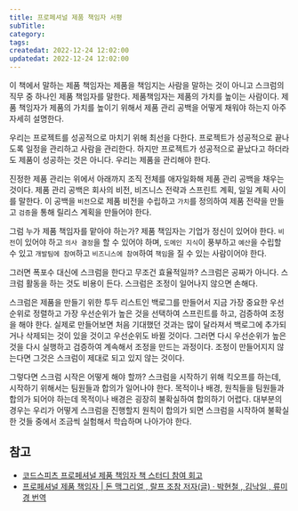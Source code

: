 ```yaml
---
title: 프로페셔널 제품 책임자 서평
subTitle:
category:
tags:
createdat: 2022-12-24 12:02:00
updatedat: 2022-12-24 12:02:00
---
```


이 책에서 말하는 제품 책임자는 제품을 책임지는 사람을 말하는 것이 아니고
스크럼의 직무 중 하나인 제품 책임자를 말한다. 제품책임자는 제품의 가치를 높이는
사람이다. 제품 책임자가 제품의 가치를 높이기 위해서 제품 관리 공백을 어떻게 채워야 하는지 아주 자세히 설명한다.  

우리는 프로젝트를 성공적으로 마치기 위해 최선을 다한다. 프로젝트가 성공적으로
끝나도록 일정을 관리하고 사람을 관리한다. 하지만 프로젝트가 성공적으로 끝났다고
하더라도 제품이 성공하는 것은 아니다. 우리는 제품을 관리해야 한다.  

진정한 제품 관리는 위에서 아래까지 조직 전체를 애자일화해 제품 관리 공백을
채우는 것이다. 제품 관리 공백은 회사의 비전, 비즈니스 전략과 스프린트 계획, 일일
계획 사이를 말한다. 이 공백을 `비전`으로 제품 비전을 수립하고 `가치`를 정의하여
제품 전략을 만들고 `검증`을 통해 릴리스 계획을 만들어야 한다.  

그럼 누가 제품 책임자를 맡아야 하는가? 제품 책임자는 기업가 정신이 있어야 한다.
`비전`이 있어야 하고 `의사 결정`을 할 수 있어야 하며, `도메인 지식`이 풍부하고
`예산`을 수립할 수 있고 `개발팀에 참여`하고 `비즈니스에 참여`하여 `책임`을 질 수
있는 사람이어야 한다.  

그러면 폭포수 대신에 스크럼을 한다고 무조건 효율적일까? 스크럼은 공짜가 아니다.
스크럼 활동을 하는 것도 비용이 든다. 스크럼은 조정이 일어나지 않으면 손해다.  

스크럼은 제품을 만들기 위한 투두 리스트인 백로그를 만들어서 지금 가장 중요한
우선순위로 정렬하고 가장 우선순위가 높은 것을 선택하여 스프린트를 하고,
검증하여 조정을 해야 한다. 실제로 만들어보면 처음 기대했던 것과는 많이 달라져서
백로그에 추가되거나 삭제되는 것이 있을 것이고 우선순위도 바뀔 것이다. 그러면
다시 우선순위가 높은 것을 다시 실행하고 검증하여 계속해서 조정을 만드는
과정이다. 조정이 만들어지지 않는다면 그것은 스크럼이 제대로 되고 있지 않는
것이다.  

그렇다면 스크럼 시작은 어떻게 해야 할까? 스크럼을 시작하기 위해 킥오프를 하는데,
시작하기 위해서는 팀원들과 합의가 일어나야 한다. 목적이나 배경, 원칙들을
팀원들과 합의가 되어야 하는데 목적이나 배경은 굉장히 불확실하여 합의하기 어렵다.
대부분의 경우는 우리가 어떻게 스크럼을 진행할지 원칙이 합의가 되면 스크럼을
시작하여 불확실한 것들 중에서 조금씩 실험해서 학습하며 나아가야 한다.

## 참고

* [코드스피츠 프로페셔널 제품 책임자 책 스터디 참여 회고](https://hannut91.github.io/retrospective/professional-product-owner)
* [프로페셔널 제품 책임자 \| 돈 맥그리얼 , 랄프 조참 저자(글) · 박현철 , 김낙일 , 류미경 번역](https://product.kyobobook.co.kr/detail/S000001805065)
